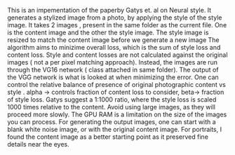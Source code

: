 This is an impementation of the paperby Gatys et. al on Neural style. It generates a stylized image from a photo, by applying the style of the style image.
It takes 2 images , present in the same folder as the current file.
One is the content image and the other the style image.  The style image is resized to match the content image before we generate a new image
The algorithm aims to minizime overall loss, which is the sum of style loss and content loss.
Style and content losses are not calculated against the original images ( not a per pixel matching approach). Instead, the images are run through the VG16 network ( class attached in same folder). The output of the VGG network is what is looked at when minimizing the error.
One can control the relative balance of presence of original photographic content vs style .  alpha -> controls fraction of content loss to consider, beta-> fraction of style loss.  Gatys suggest a 1:1000 ratio, where the style loss is scaled 1000 times relative to the content. 
Avoid using large images, as they will proceed more slowly. The GPU RAM is a limitation on the size of the images you can process. 
For generating the output images, one can start with a blank white noise image, or with the original content image. For portraits, I found the content image as a better starting point as it preserved fine details near the eyes. 
